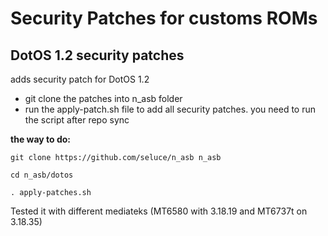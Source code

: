 Security Patches for customs ROMs
===========
DotOS 1.2 security patches 
------------------

adds security patch for DotOS 1.2

- git clone the patches into n_asb folder
- run the apply-patch.sh file to add all security patches. you need to run the script after repo sync 

**the way to do:**
```
git clone https://github.com/seluce/n_asb n_asb

cd n_asb/dotos

. apply-patches.sh
```

Tested it with different mediateks (MT6580 with 3.18.19 and MT6737t on 3.18.35)
